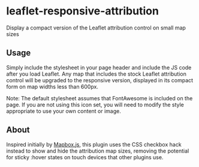 # leaflet-responsive-attribution
Display a compact version of the Leaflet attribution control on small map sizes

## Usage
Simply include the stylesheet in your page header and include the JS code after you load Leaflet. Any map that includes the stock Leaflet attribution control will be upgraded to the responsive version, displayed in its compact form on map widths less than 600px.

Note: The default stylesheet assumes that FontAwesome is included on the page. If you are not using this icon set, you will need to modify the style appropriate to use your own content or image.

## About
Inspired initially by [Mapbox.js](https://github.com/mapbox/mapbox.js/commit/d895620400bd0c0ffb0144dc28699a1f2685eee1), this plugin uses the CSS checkbox hack instead to show and hide the attribution map sizes, removing the potential for sticky :hover states on touch devices that other plugins use.
